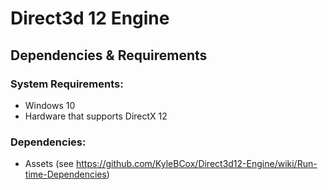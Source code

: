 # Direct3d 12 Engine

## Dependencies & Requirements
### System Requirements:
- Windows 10
- Hardware that supports DirectX 12
### Dependencies:
- Assets (see https://github.com/KyleBCox/Direct3d12-Engine/wiki/Run-time-Dependencies)
